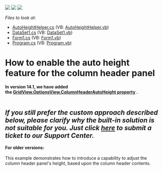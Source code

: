 <!-- default badges list -->
![](https://img.shields.io/endpoint?url=https://codecentral.devexpress.com/api/v1/VersionRange/128628568/13.1.4%2B)
[![](https://img.shields.io/badge/Open_in_DevExpress_Support_Center-FF7200?style=flat-square&logo=DevExpress&logoColor=white)](https://supportcenter.devexpress.com/ticket/details/E2574)
[![](https://img.shields.io/badge/📖_How_to_use_DevExpress_Examples-e9f6fc?style=flat-square)](https://docs.devexpress.com/GeneralInformation/403183)
<!-- default badges end -->
<!-- default file list -->
*Files to look at*:

* [AutoHeightHelper.cs](./CS/WindowsApplication3/AutoHeightHelper.cs) (VB: [AutoHeightHelper.vb](./VB/WindowsApplication3/AutoHeightHelper.vb))
* [DataSet1.cs](./CS/WindowsApplication3/DataSet1.cs) (VB: [DataSet1.vb](./VB/WindowsApplication3/DataSet1.vb))
* [Form1.cs](./CS/WindowsApplication3/Form1.cs) (VB: [Form1.vb](./VB/WindowsApplication3/Form1.vb))
* [Program.cs](./CS/WindowsApplication3/Program.cs) (VB: [Program.vb](./VB/WindowsApplication3/Program.vb))
<!-- default file list end -->
# How to enable the auto height feature for the column header panel


<strong>In version 14.1, we have added the <a href="https://documentation.devexpress.com/#windowsforms/DevExpressXtraGridViewsGridGridOptionsView_ColumnHeaderAutoHeighttopic">GridView.OptionsView.ColumnHeaderAutoHeight property</a> . </strong><br /><br />
## [](https://github.com/DevExpress-Examples/multiple-selection-using-checkbox-web-style-e1271/blob/17.2.3+/Readme.md#if-you-still-prefer-the-custom-approach-described-below-please-clarify-why-the-built-in-solution-is-not-suitable-for-you-just-click---here-to-submit-a-ticket-to-our-support-center)_**If you still prefer the custom approach described below, please clarify why the built-in solution is not suitable for you. Just click  [here](https://www.devexpress.com/Support/Center/Question/Create)  to submit a ticket to our Support Center.**_  
  
<strong>For older versions: </strong><br /><br />This example demonstrates how to introduce a capability to adjust the column header panel's height, based upon the column header contents.</p>
<p> </p>

<br/>


